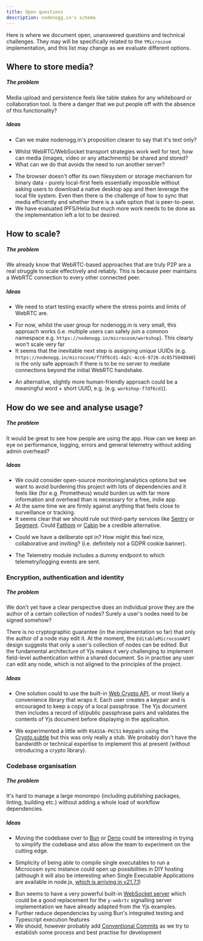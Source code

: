 ```yaml
---
title: Open questions
description: nodenogg.in's schema
---
```


Here is where we document open, unanswered questions and technical challenges. They may will be specifically related to the `YMicrocosm` implementation, and this list may change as we evaluate different options.

## Where to store media?

##### The problem

Media upload and persistence feels like table stakes for any whiteboard or collaboration tool. Is there a danger that we put people off with the absence of this functionality?

##### Ideas

- Can we make nodenogg.in's proposition clearer to say that it's text only?

* Whilst WebRTC/WebSocket transport strategies work well for text, how can media (images, video or any attachments) be shared and stored?
* What can we do that avoids the need to run another server?

- The browser doesn't offer its own filesystem or storage mechanism for binary data - purely local-first feels essentially impossible without asking users to download a native desktop app and then leverage the local file system. Even then there is the challenge of how to sync that media efficiently and whether there is a safe option that is peer-to-peer.
- We have evaluated IPFS/Helia but much more work needs to be done as the implementation left a lot to be desired.

## How to scale?

##### The problem

We already know that WebRTC-based approaches that are truly P2P are a real struggle to scale effectively and reliably. This is because peer maintains a WebRTC connection to every other connected peer.

##### Ideas

- We need to start testing exactly where the stress points and limits of WebRTC are.

* For now, whilst the user group for nodenogg.in is very small, this approach works (i.e. multiple users can safely join a common namespace e.g. `https://nodenogg.in/microcosm/workshop`). This clearly won't scale very far
* It seems that the inevitable next step is assigning unique UUIDs (e.g. `https://nodenogg.in/microcosm/f7df6cd1-4a2c-4cc6-9726-dc8575848946`) is the only safe approach if there is to be no server to mediate connections beyond the initial WebRTC handshake.

- An alternative, slightly more human-friendly approach could be a meaningful word + short UUID, e.g. (e.g. `workshop-f7df6cd1`).

## How do we see and analyse usage?

##### The problem

It would be great to see how people are using the app. How can we keep an eye on performance, logging, errors and general telemetry without adding admin overhead?

##### Ideas

- We could consider open-source monitoring/analytics options but we want to avoid burdening this project with lots of dependencies and it feels like (for e.g. Prometheus) would burden us with far more information and overhead than is necessary for a free, indie app.
- At the same time we are firmly against anything that feels close to surveillance or tracking.
- It seems clear that we should rule out third-party services like [Sentry](https://sentry.io/) or [Segment](https://segment.com/). Could [Fathom](https://usefathom.com/) or [Cabin](https://withcabin.com/) be a credible alternative.

* Could we have a deliberate opt in? How might this feel nice, collaborative and inviting? (i.e. definitely not a GDPR cookie banner).

- The Telemetry module includes a dummy endpoint to which telemetry/logging events are sent.

### Encryption, authentication and identity

##### The problem

We don't yet have a clear perspective does an individual prove they are the author of a certain collection of nodes? Surely a user's nodes need to be signed somehow?

There is no cryptographic guarantee (in the implementation so far) that only the author of a node may edit it. At the moment, the `EditableMicrocosmAPI` design suggests that only a user's collection of nodes can be edited. But the fundamental architecture of Yjs makes it very challenging to implement field-level authentication within a shared document. So in practise any user can edit any node, which is not aligned to the principles of the project.

##### Ideas

- One solution could to use the built-in [Web Crypto API](https://developer.mozilla.org/en-US/docs/Web/API/Web_Crypto_API), or most likely a convenience library that wraps it. Each user creates a keypair and is encouraged to keep a copy of a local passphrase. The Yjs document then includes a record of id/public passphrase pairs and validates the contents of Yjs document before displaying in the applicaiton.

* We experimented a little with `RSASSA-PKCS1` keypairs using the [Crypto.subtle](https://developer.mozilla.org/en-US/docs/Web/API/Crypto/subtle) but this was only really a stub. We probably don't have the bandwidth or technical expertise to implement this at present (without introducing a crypto library).

### Codebase organisation

##### The problem

It's hard to manage a large monorepo (including publishing packages, linting, building etc.) without adding a whole load of workflow dependencies.

##### Ideas

- Moving the codebase over to [Bun](https://bun.sh/) or [Deno](https://deno.land/) could be interesting in trying to simplify the codebase and also allow the team to experiment on the cutting edge.

* Simplicity of being able to compile single executables to run a Microcosm sync instance could open up possibilities in DIY hosting (although it will also be interesting when Single Executable Applications are available in node.js, [which is arriving in v21.7.1](https://nodejs.org/api/single-executable-applications.html#single-executable-applications))

- Bun seems to have a very powerful built-in [WebSocket server](https://bun.sh/docs/api/websockets) which could be a good replacement for the `y-webrtc` signalling server implementation we have already adapted from the Yjs examples.
- Further reduce dependencies by using Bun's integrated testing and Typescript execution features
- We should, however probably add [Conventional Commits](https://www.conventionalcommits.org/en/v1.0.0/) as we try to establish some process and best practise for development
